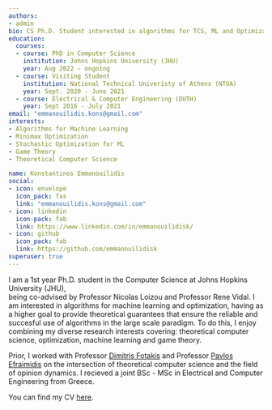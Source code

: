 ```yaml
---
authors:
- admin
bio: CS Ph.D. Student interested in algorithms for TCS, ML and Optimization
education:
  courses:
  - course: PhD in Computer Science
    institution: Johns Hopkins University (JHU)
    year: Aug 2022 - ongoing
  - course: Visiting Student
    institution: National Technical Univeristy of Athens (NTUA)
    year: Sept. 2020 - June 2021
  - course: Electrical & Computer Engineering (DUTH)
    year: Sept 2016 - July 2021
email: "emmanouilidis.kons@gmail.com"
interests:
- Algorithms for Machine Learning
- Minimax Optimization
- Stochastic Optimization for ML
- Game Theory
- Theoretical Computer Science

name: Konstantinos Emmanouilidis
social:
- icon: envelope
  icon_pack: fas
  link: "emmanouilidis.kons@gmail.com"
- icon: linkedin
  icon-pack: fab
  link: https://www.linkedin.com/in/emmanouilidisk/
- icon: github
  icon_pack: fab
  link: https://github.com/emmanouilidisk
superuser: true
---
```


I am a 1st year Ph.D. student in the Computer Science at Johns Hopkins University (JHU),   
being co-advised by Professor Nicolas Loizou and Professor Rene Vidal. I am interested in algorithms for machine learning and optimization, having as a higher goal to provide theoretical guarantees that ensure the reliable and succesful use of algorithms in the large scale paradigm. To do this, I enjoy combining my diverse research interests covering: theoretical computer science, optimization, machine learning and game theory.

Prior, I worked with Professor [Dimitris Fotakis](https://www.softlab.ntua.gr/~fotakis/) and Professor [Pavlos Efraimidis](https://euclid.ee.duth.gr/) on the intersection of theoretical computer science and the field of opinion dynamics. I recieved a joint BSc - MSc in Electrical and Computer Engineering from Greece.   

You can find my CV [here](static/files/cv.pdf).

